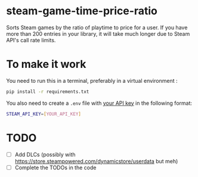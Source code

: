 # steam-game-time-price-ratio
Sorts Steam games by the ratio of playtime to price for a user. If you have more than 200 entries in your library, it will take much longer due to Steam API's call rate limits.

# To make it work
You need to run this in a terminal, preferably in a virtual environment : 
```bash
pip install -r requirements.txt
```

You also need to create a `.env` file with [your API key](https://steamcommunity.com/dev/apikey) in the following format:
```bash
STEAM_API_KEY=[YOUR_API_KEY]
```

# TODO
- [ ] Add DLCs (possibly with https://store.steampowered.com/dynamicstore/userdata but meh)
- [ ] Complete the TODOs in the code